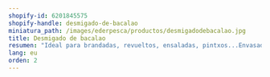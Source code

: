 ```yaml
---
shopify-id: 6201845575
shopify-handle: desmigado-de-bacalao
miniatura_path: /images/ederpesca/productos/desmigadodebacalao.jpg
title: Desmigado de bacalao
resumen: "Ideal para brandadas, revueltos, ensaladas, pintxos...Envasado: bandeja de 1 kg aprox."
lang: eu
orden: 2
---
```

